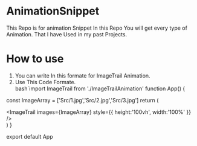 # AnimationSnippet
This Repo is for animation Snippet In this Repo You will get every type of Animation. That I have Used in my past Projects. 
# How to use
1. You can write In this formate for ImageTrail Animation.
2. Use This Code Formate.<br>
bash`import ImageTrail from './ImageTrailAnimation'
function App() {

 const ImageArray = ['Src/1.jpg','Src/2.jpg','Src/3.jpg']
  return (
    <div>
      <ImageTrail
      images={ImageArray}
      style={{
        height:'100vh',
        width:'100%' 
      }}
      />
    </div>
  )
}

export default App